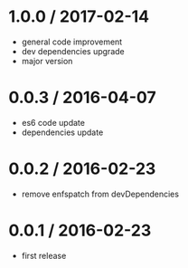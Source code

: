 1.0.0 / 2017-02-14
==================
  * general code improvement
  * dev dependencies upgrade
  * major version

0.0.3 / 2016-04-07
==================
  * es6 code update
  * dependencies update

0.0.2 / 2016-02-23
==================
  * remove enfspatch from devDependencies
  
0.0.1 / 2016-02-23
==================
  * first release
